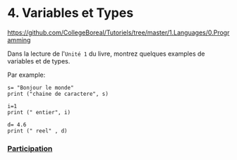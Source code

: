 # 4. Variables et Types

https://github.com/CollegeBoreal/Tutoriels/tree/master/1.Languages/0.Programming

Dans la lecture de l'`Unité 1` du livre, montrez quelques examples de variables et de types.

Par example:

```
s= "Bonjour le monde" 
print ("chaine de caractere", s)
 
i=1
print (" entier", i)

d= 4.6
print (" reel" , d)
```

### [Participation](.scripts/Participation.md)


